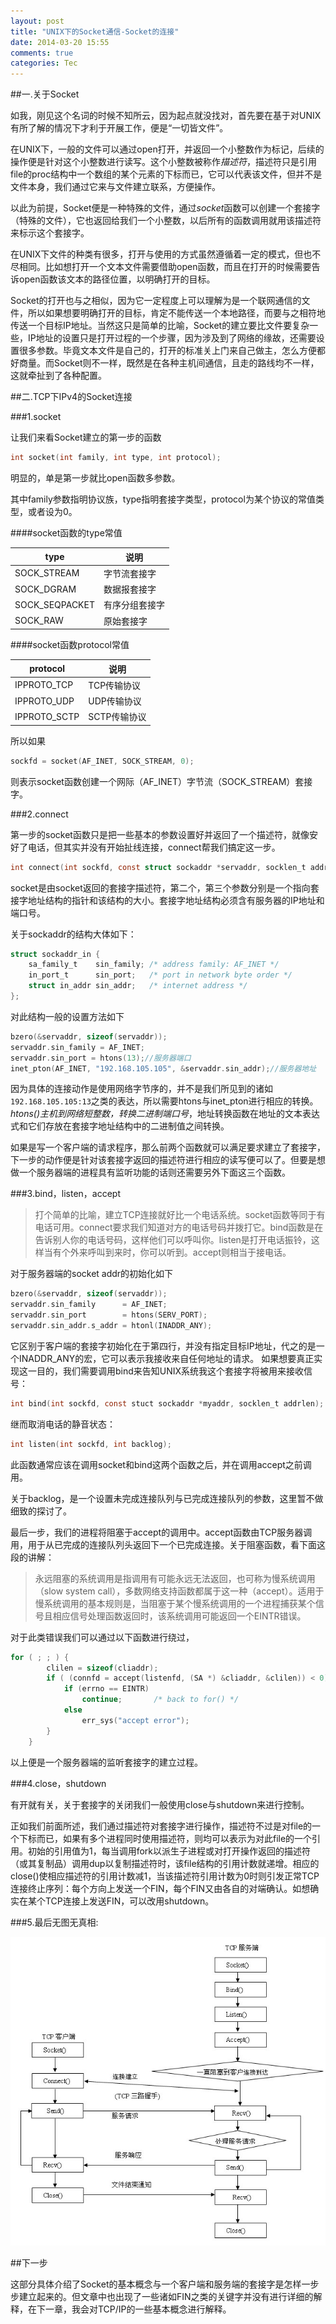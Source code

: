 ```yaml
---
layout: post
title: "UNIX下的Socket通信-Socket的连接"
date: 2014-03-20 15:55
comments: true
categories: Tec
---
```


##一.关于Socket

如我，刚见这个名词的时候不知所云，因为起点就没找对，首先要在基于对UNIX有所了解的情况下才利于开展工作，便是“一切皆文件”。

在UNIX下，一般的文件可以通过open打开，并返回一个小整数作为标记，后续的操作便是针对这个小整数进行读写。这个小整数被称作*描述符*，描述符只是引用file的proc结构中一个数组的某个元素的下标而已，它可以代表该文件，但并不是文件本身，我们通过它来与文件建立联系，方便操作。

以此为前提，Socket便是一种特殊的文件，通过*socket*函数可以创建一个套接字（特殊的文件），它也返回给我们一个小整数，以后所有的函数调用就用该描述符来标示这个套接字。

在UNIX下文件的种类有很多，打开与使用的方式虽然遵循着一定的模式，但也不尽相同。比如想打开一个文本文件需要借助open函数，而且在打开的时候需要告诉open函数该文本的路径位置，以明确打开的目标。

<!--more-->

Socket的打开也与之相似，因为它一定程度上可以理解为是一个联网通信的文件，所以如果想要明确打开的目标，肯定不能传送一个本地路径，而要与之相符地传送一个目标IP地址。当然这只是简单的比喻，Socket的建立要比文件要复杂一些，IP地址的设置只是打开过程的一个步骤，因为涉及到了网络的缘故，还需要设置很多参数。毕竟文本文件是自己的，打开的标准关上门来自己做主，怎么方便都好商量。而Socket则不一样，既然是在各种主机间通信，且走的路线均不一样，这就牵扯到了各种配置。

##二.TCP下IPv4的Socket连接

###1.socket

让我们来看Socket建立的第一步的函数

```c
int socket(int family, int type, int protocol);
```

明显的，单是第一步就比open函数多参数。

其中family参数指明协议族，type指明套接字类型，protocol为某个协议的常值类型，或者设为0。

####socket函数的type常值

| 		type 		  |        说明		  
| ------------   | ------------- 
| SOCK_STREAM    |    字节流套接字   
| SOCK_DGRAM     |     数据报套接字  
|SOCK_SEQPACKET  |    有序分组套接字 
|   SOCK_RAW     |     原始套接字   

####socket函数protocol常值

| 	 protocol	  |        说明		  
| ------------   | ------------- 
| IPPROTO_TCP    |    TCP传输协议   
| IPPROTO_UDP    |     UDP传输协议  
| IPPROTO_SCTP   |    SCTP传输协议  

所以如果

```c
sockfd = socket(AF_INET, SOCK_STREAM, 0);
```

则表示socket函数创建一个网际（AF_INET）字节流（SOCK_STREAM）套接字。

###2.connect

第一步的socket函数只是把一些基本的参数设置好并返回了一个描述符，就像安好了电话，但其实并没有开始扯线连接，connect帮我们搞定这一步。

```c
int connect(int sockfd, const struct sockaddr *servaddr, socklen_t addrlen);
```

socket是由socket返回的套接字描述符，第二个，第三个参数分别是一个指向套接字地址结构的指针和该结构的大小。套接字地址结构必须含有服务器的IP地址和端口号。

关于sockaddr的结构大体如下：

```c
struct sockaddr_in {
    sa_family_t    sin_family; /* address family: AF_INET */
    in_port_t      sin_port;   /* port in network byte order */
    struct in_addr sin_addr;   /* internet address */
};
```

对此结构一般的设置方法如下

```c
bzero(&servaddr, sizeof(servaddr));
servaddr.sin_family = AF_INET;
servaddr.sin_port = htons(13);//服务器端口
inet_pton(AF_INET, "192.168.105.105", &servaddr.sin_addr);//服务器地址
```

因为具体的连接动作是使用网络字节序的，并不是我们所见到的诸如`192.168.105.105:13`之类的表达，所以需要htons与inet_pton进行相应的转换。*htons()主机到网络短整数，转换二进制端口号*，地址转换函数在地址的文本表达式和它们存放在套接字地址结构中的二进制值之间转换。

如果是写一个客户端的请求程序，那么前两个函数就可以满足要求建立了套接字，下一步的动作便是针对该套接字返回的描述符进行相应的读写便可以了。但要是想做一个服务器端的进程具有监听功能的话则还需要另外下面这三个函数。

###3.bind，listen，accept

>打个简单的比喻，建立TCP连接就好比一个电话系统。socket函数等同于有电话可用。connect要求我们知道对方的电话号码并拨打它。bind函数是在告诉别人你的电话号码，这样他们可以呼叫你。listen是打开电话振铃，这样当有个外来呼叫到来时，你可以听到。accept则相当于接电话。

对于服务器端的socket addr的初始化如下

```c
bzero(&servaddr, sizeof(servaddr));
servaddr.sin_family      = AF_INET;
servaddr.sin_port        = htons(SERV_PORT);
servaddr.sin_addr.s_addr = htonl(INADDR_ANY);
```

它区别于客户端的套接字初始化在于第四行，并没有指定目标IP地址，代之的是一个INADDR_ANY的宏，它可以表示我接收来自任何地址的请求。
如果想要真正实现这一目的，我们需要调用bind来告知UNIX系统我这个套接字将被用来接收信号：

```c
int bind(int sockfd, const stuct sockaddr *myaddr, socklen_t addrlen);
```

继而取消电话的静音状态：

```c
int listen(int sockfd, int backlog);
```

此函数通常应该在调用socket和bind这两个函数之后，并在调用accept之前调用。

关于backlog，是一个设置未完成连接队列与已完成连接队列的参数，这里暂不做细致的探讨了。

最后一步，我们的进程将阻塞于accept的调用中。accept函数由TCP服务器调用，用于从已完成的连接队列头返回下一个已完成连接。关于阻塞函数，看下面这段的讲解：

>永远阻塞的系统调用是指调用有可能永远无法返回，也可称为慢系统调用（slow system call），多数网络支持函数都属于这一种（accept）。适用于慢系统调用的基本规则是，当阻塞于某个慢系统调用的一个进程捕获某个信号且相应信号处理函数返回时，该系统调用可能返回一个EINTR错误。

对于此类错误我们可以通过以下函数进行绕过，

```c
for ( ; ; ) {
		clilen = sizeof(cliaddr);
		if ( (connfd = accept(listenfd, (SA *) &cliaddr, &clilen)) < 0) {
			if (errno == EINTR)
				continue;		/* back to for() */
			else
				err_sys("accept error");
		}
	}
```

以上便是一个服务器端的监听套接字的建立过程。

###4.close，shutdown

有开就有关，关于套接字的关闭我们一般使用close与shutdown来进行控制。

正如我们前面所述，我们通过描述符对套接字进行操作，描述符不过是对file的一个下标而已，如果有多个进程同时使用描述符，则均可以表示为对此file的一个引用。初始的引用值为1，每当调用fork以派生子进程或对打开操作返回的描述符（或其复制品）调用dup以复制描述符时，该file结构的引用计数就递增。相应的close()使相应描述符的引用计数减1，当该描述符引用计数为0时则引发正常TCP连接终止序列：每个方向上发送一个FIN，每个FIN又由各自的对端确认。如想确实在某个TCP连接上发送FIN，可以改用shutdown。

###5.最后无图无真相:

![image](/images/tec/Socket/funtime.jpg)

##下一步

这部分具体介绍了Socket的基本概念与一个客户端和服务端的套接字是怎样一步步建立起来的。但文章中也出现了一些诸如FIN之类的关键字并没有进行详细的解释，在下一章，我会对TCP/IP的一些基本概念进行解释。
































